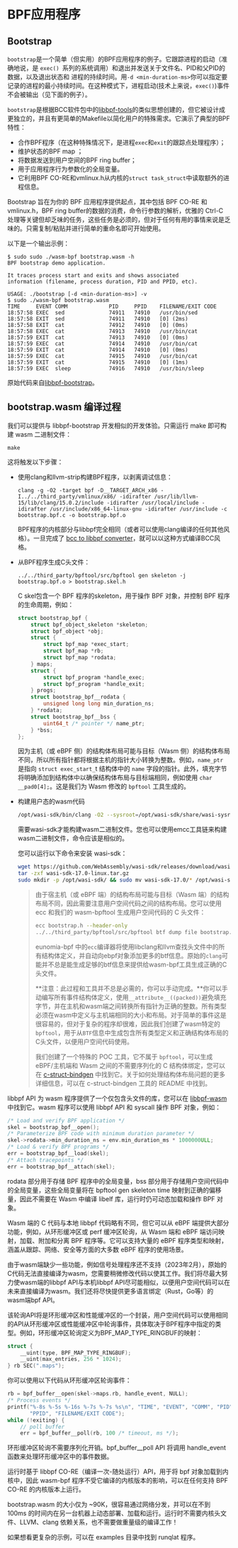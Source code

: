 # BPF应用程序

## Bootstrap

`bootstrap`是一个简单（但实用）的BPF应用程序的例子。它跟踪进程的启动（准确地说，是 `exec() `系列的系统调用）和退出并发送关于文件名、PID和父PID的数据，以及退出状态和
进程的持续时间。用`-d <min-duration-ms>`你可以指定要记录的进程的最小持续时间。在这种模式下，进程启动(技术上来说，`exec()`)事件不会被输出（见下面的例子）。

`bootstrap`是根据BCC软件包中的[libbpf-tools](https://github.com/iovisor/bcc/tree/master/libbpf-tools)的类似思想创建的，但它被设计成更独立的，并且有更简单的Makefile以简化用户的特殊需求。它演示了典型的BPF特性：

- 合作BPF程序（在这种特殊情况下，是进程`exec`和`exit`的跟踪点处理程序）；
- 维护状态的BPF map ；
- 将数据发送到用户空间的BPF ring buffer；
- 用于应用程序行为参数化的全局变量。
- 它利用BPF CO-RE和vmlinux.h从内核的`struct task_struct`中读取额外的进程信息。

Bootstrap 旨在为你的 BPF 应用程序提供起点，其中包括 BPF CO-RE 和 vmlinux.h，BPF ring buffer的数据的消费，命令行参数的解析，优雅的 Ctrl-C 处理等关键但却乏味的任务，这些任务是必须的，但对于任何有用的事情来说是乏味的。只需复制/粘贴并进行简单的重命名即可开始使用。

以下是一个输出示例：

```console
$ sudo sudo ./wasm-bpf bootstrap.wasm -h
BPF bootstrap demo application.

It traces process start and exits and shows associated 
information (filename, process duration, PID and PPID, etc).

USAGE: ./bootstrap [-d <min-duration-ms>] -v
$ sudo ./wasm-bpf bootstrap.wasm
TIME     EVENT COMM             PID     PPID    FILENAME/EXIT CODE
18:57:58 EXEC  sed              74911   74910   /usr/bin/sed
18:57:58 EXIT  sed              74911   74910   [0] (2ms)
18:57:58 EXIT  cat              74912   74910   [0] (0ms)
18:57:58 EXEC  cat              74913   74910   /usr/bin/cat
18:57:59 EXIT  cat              74913   74910   [0] (0ms)
18:57:59 EXEC  cat              74914   74910   /usr/bin/cat
18:57:59 EXIT  cat              74914   74910   [0] (0ms)
18:57:59 EXEC  cat              74915   74910   /usr/bin/cat
18:57:59 EXIT  cat              74915   74910   [0] (1ms)
18:57:59 EXEC  sleep            74916   74910   /usr/bin/sleep
```

原始代码来自[libbpf-bootstrap](https://github.com/libbpf/libbpf-bootstrap)。

## bootstrap.wasm 编译过程

我们可以提供与 libbpf-bootstrap 开发相似的开发体验。只需运行 make 即可构建 wasm 二进制文件：

```console
make
```

这将触发以下步骤：

+ 使用clang和llvm-strip构建BPF程序，以剥离调试信息：

  ```console
  clang -g -O2 -target bpf -D__TARGET_ARCH_x86 -I../../third_party/vmlinux/x86/ -idirafter /usr/lib/llvm-15/lib/clang/15.0.2/include -idirafter /usr/local/include -idirafter /usr/include/x86_64-linux-gnu -idirafter /usr/include -c bootstrap.bpf.c -o bootstrap.bpf.o
  
  ```

  BPF程序的内核部分与libbpf完全相同（或者可以使用clang编译的任何其他风格）。一旦完成了 [bcc to libbpf converter](https://github.com/iovisor/bcc/issues/4404)，就可以以这种方式编译BCC风格。

+ 从BPF程序生成C头文件：

  ```console
  ../../third_party/bpftool/src/bpftool gen skeleton -j bootstrap.bpf.o > bootstrap.skel.h
  ```

  C skel包含一个 BPF 程序的skeleton，用于操作 BPF 对象，并控制 BPF 程序的生命周期，例如：

    ```c
    struct bootstrap_bpf {
        struct bpf_object_skeleton *skeleton;
        struct bpf_object *obj;
        struct {
            struct bpf_map *exec_start;
            struct bpf_map *rb;
            struct bpf_map *rodata;
        } maps;
        struct {
            struct bpf_program *handle_exec;
            struct bpf_program *handle_exit;
        } progs;
        struct bootstrap_bpf__rodata {
            unsigned long long min_duration_ns;
        } *rodata;
        struct bootstrap_bpf__bss {
            uint64_t /* pointer */ name_ptr;
        } *bss;
    };
    ```
  因为主机（或 eBPF 侧）的结构体布局可能与目标（Wasm 侧）的结构体布局不同，所以所有指针都将根据主机的指针大小转换为整数。例如，`name_ptr` 是指向 `struct exec_start_`t 结构体中的 `name` 字段的指针。此外，填充字节将明确添加到结构体中以确保结构体布局与目标端相同，例如使用 `char __pad0[4];`。这是我们为 Wasm 修改的 `bpftool` 工具生成的。
  
+ 构建用户态的wasm代码

  ```sh
  /opt/wasi-sdk/bin/clang -O2 --sysroot=/opt/wasi-sdk/share/wasi-sysroot -Wl,--allow-undefined -o bootstrap.wasm bootstrap.c
  ```

  需要wasi-sdk才能构建wasm二进制文件。您也可以使用emcc工具链来构建wasm二进制文件，命令应该是相似的。

  您可以运行以下命令来安装 wasi-sdk：

  ```sh
  wget https://github.com/WebAssembly/wasi-sdk/releases/download/wasi-sdk-17/wasi-sdk-17.0-linux.tar.gz
  tar -zxf wasi-sdk-17.0-linux.tar.gz
  sudo mkdir -p /opt/wasi-sdk/ && sudo mv wasi-sdk-17.0/* /opt/wasi-sdk/
  ```

  >由于宿主机（或 eBPF 端）的结构布局可能与目标（Wasm 端）的结构布局不同，因此需要注意用户空间代码之间的结构布局。您可以使用 ecc 和我们的 wasm-bpftool 生成用户空间代码的 C 头文件：
  >
  >```sh
  >ecc bootstrap.h --header-only
  > ../../third_party/bpftool/src/bpftool btf dump file bootstrap.bpf.o format c -j > bootstrap.wasm.h
  >```
  >
  >eunomia-bpf 中的`ecc`编译器将使用libclang和llvm查找头文件中的所有结构体定义，并自动向ebpf对象添加更多的btf信息。原始的`clang`可能并不总是能生成足够的btf信息来提供给wasm-bpf工具生成正确的C头文件。
  >
  >**注意：此过程和工具并不总是必需的，你可以手动完成。**你可以手动编写所有事件结构体定义，使用`__attribute__((packed))`避免填充字节，并在主机和wasm端之间转换所有指针为正确的整数。所有类型必须在wasm中定义与主机端相同的大小和布局。对于简单的事件这是很容易的，但对于复杂的程序却很难，因此我们创建了wasm特定的`bpftool`，用于从`BTF`信息中生成包含所有类型定义和正确结构体布局的C头文件，以便用户空间代码使用。
  >
  >我们创建了一个特殊的 POC 工具，它不属于 `bpftool`，可以生成 eBPF/主机端和 Wasm 之间的不需要序列化的 C 结构体绑定，您可以在 [c-struct-bindgen](https://github.com/eunomia-bpf/c-struct-bindgen) 中找到它。关于如何处理结构体布局问题的更多详细信息，可以在 c-struct-bindgen 工具的 README 中找到。

libbpf API 为 wasm 程序提供了一个仅包含头文件的库，您可以在 [libbpf-wasm](../../wasm-sdk/libbpf-wasm.h) 中找到它。wasm 程序可以使用 libbpf API 和 syscall 操作 BPF 对象，例如：

```c
/* Load and verify BPF application */
skel = bootstrap_bpf__open();
/* Parameterize BPF code with minimum duration parameter */
skel->rodata->min_duration_ns = env.min_duration_ms * 1000000ULL;
/* Load & verify BPF programs */
err = bootstrap_bpf__load(skel);
/* Attach tracepoints */
err = bootstrap_bpf__attach(skel);
```

rodata 部分用于存储 BPF 程序中的全局变量，bss 部分用于存储用户空间代码中的全局变量，这些全局变量将在 bpftool gen skeleton time 映射到正确的偏移量，因此不需要在 Wasm 中编译 libelf 库，运行时仍可动态加载和操作 BPF 对象。

Wasm 端的 C 代码与本地 libbpf 代码略有不同，但它可以从 eBPF 端提供大部分功能，例如，从环形缓冲区或 perf 缓冲区轮询，从 Wasm 端和 eBPF 端访问映射，加载、附加和分离 BPF 程序等。它可以支持大量的 eBPF 程序类型和映射，涵盖从跟踪、网络、安全等方面的大多数 eBPF 程序的使用场景。

由于wasm端缺少一些功能，例如信号处理程序还不支持（2023年2月），原始的C代码无法直接编译为wasm，您需要稍微修改代码以使其工作。我们将尽最大努力使wasm端的libbpf API与本机libbpf API尽可能相似，以便用户空间代码可以在未来直接编译为wasm。我们还将尽快提供更多语言绑定（Rust，Go等）的wasm端bpf API。

该轮询API将是环形缓冲区和性能缓冲区的一个封装，用户空间代码可以使用相同的API从环形缓冲区或性能缓冲区中轮询事件，具体取决于BPF程序中指定的类型。例如，环形缓冲区轮询定义为BPF_MAP_TYPE_RINGBUF的映射：

```c
struct {
    __uint(type, BPF_MAP_TYPE_RINGBUF);
    __uint(max_entries, 256 * 1024);
} rb SEC(".maps");
```

你可以使用以下代码从环形缓冲区轮询事件：

```c
rb = bpf_buffer__open(skel->maps.rb, handle_event, NULL);
/* Process events */
printf("%-8s %-5s %-16s %-7s %-7s %s\n", "TIME", "EVENT", "COMM", "PID",
       "PPID", "FILENAME/EXIT CODE");
while (!exiting) {
    // poll buffer
    err = bpf_buffer__poll(rb, 100 /* timeout, ms */);
```



环形缓冲区轮询不需要序列化开销。bpf_buffer__poll API 将调用 handle_event 函数来处理环形缓冲区中的事件数据。

运行时基于 libbpf CO-RE（编译一次-随处运行）API，用于将 bpf 对象加载到内核中，因此 wasm-bpf 程序不受它编译的内核版本的影响，可以在任何支持 BPF CO-RE 的内核版本上运行。

bootstrap.wasm 的大小仅为 ~90K，很容易通过网络分发，并可以在不到 100ms 的时间内在另一台机器上动态部署、加载和运行。运行时不需要内核头文件、LLVM、clang 依赖关系，也不需要做重量级的编译工作！

如果想看更复杂的示例，可以在 examples 目录中找到 runqlat 程序。
